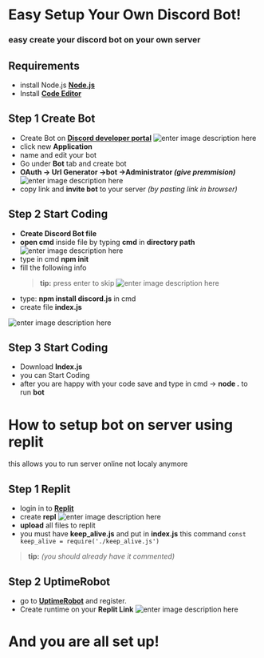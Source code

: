 # Easy Setup Your Own Discord Bot!

### easy create your discord bot on your own server 

## Requirements
- install Node.js [**Node.js**](https://nodejs.org/en/)
- Install   [**Code Editor**](https://code.visualstudio.com/)

## Step 1 Create Bot

- Create Bot on  [**Discord developer portal**](https://discord.com/developers/applications)
![enter image description here](https://cdn.discordapp.com/attachments/890540929742688296/954818424851296256/unknown.png)
- click new **Application**
- name and edit your bot
- Go under **Bot** tab and create bot
- **OAuth -> Url Generator ->bot ->Administrator *(give premmision)***
![enter image description here](https://cdn.discordapp.com/attachments/890540929742688296/955101259931717632/unknown.png)
- copy link and **invite bot** to your server *(by pasting link in browser)*
## Step 2 Start Coding
- **Create Discord Bot file**
- **open cmd** inside file by typing **cmd** in **directory path**
![enter image description here](https://cdn.discordapp.com/attachments/890540929742688296/955102118312804392/unknown.png)
- type in cmd **npm init**
- fill the following info
	>**tip:** press enter to skip
	![enter image description here](https://cdn.discordapp.com/attachments/890540929742688296/955104915884212274/unknown.png)
- type: **npm install discord.js** in cmd
- create file **index.js**

![enter image description here](https://cdn.discordapp.com/attachments/890540929742688296/955109143562317844/unknown.png)

## Step 3 Start Coding
- Download **Index.js**
- you can Start Coding
- after you are happy with your code save and type in cmd ->  **node   .** to run **bot**
# How to setup bot on server using replit
this allows you to run server online not localy anymore
## Step 1 Replit
- login in to [**Replit**](https://replit.com/)
- create **repl**
![enter image description here](https://cdn.discordapp.com/attachments/890540929742688296/955125775923834890/unknown.png)
- **upload** all files to replit
- you must have **keep_alive.js** and put in **index.js** this command
`const keep_alive = require('./keep_alive.js')`
>**tip:**  *(you should already have it commented)*
## Step 2 UptimeRobot
- go to [**UptimeRobot**](https://uptimerobot.com/) and register.
- Create runtime on your **Replit Link**
![enter image description here](https://cdn.discordapp.com/attachments/890540929742688296/955159770489303090/unknown.png)
# And you are all set up!
